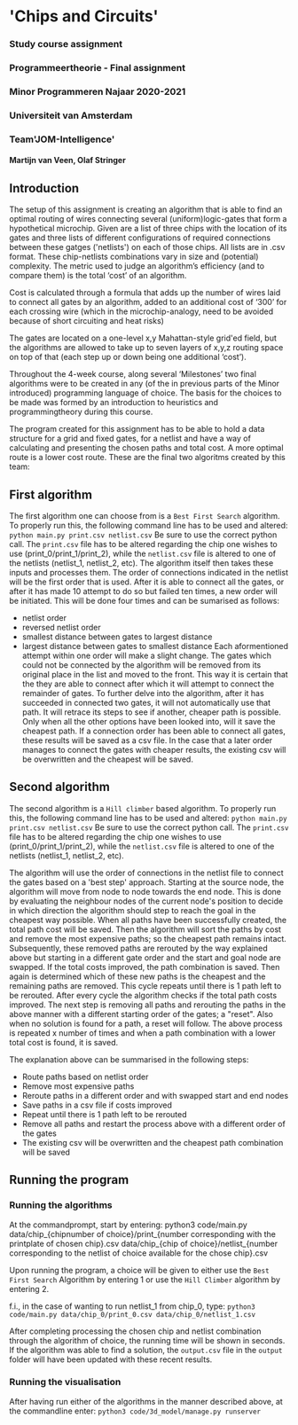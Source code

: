'Chips and Circuits'
=============
### Study course assignment
### Programmeertheorie - Final assignment
### Minor Programmeren Najaar 2020-2021
### Universiteit van Amsterdam
### Team'JOM-Intelligence'
#### Martijn van Veen, Olaf Stringer


## Introduction
The setup of this assignment is creating an algorithm that is able to find an optimal routing of wires connecting several (uniform)logic-gates that form a hypothetical microchip.
Given are a list of three chips with the location of its gates and three lists of different configurations of required connections between these gatges ('netlists') on each of those chips. All lists are in .csv format. These chip-netlists combinations vary in size and (potential) complexity.
The metric used to judge an algorithm’s efficiency (and to compare them) is the total ‘cost’ of an algorithm.

Cost is calculated through a formula that adds up the number of wires laid to connect all gates by an algorithm, added to an additional cost of ‘300’ for each crossing wire (which in the microchip-analogy, need to be avoided because of short circuiting and heat risks)

The gates are located on a one-level x,y Mahattan-style grid'ed field, but the algorithms are allowed to take up to seven layers of x,y,z routing space on top of that (each step up or down being one additional ‘cost’).

Throughout the 4-week course, along several ‘Milestones’ two final algorithms were to be created in any (of the in previous parts of the Minor introduced) programming language of choice. The basis for the choices to be made was formed by an introduction to heuristics and programmingtheory during this course.

The program created for this assignment has to be able to hold a data structure for a grid and fixed gates, for a netlist and have a way of calculating and presenting the chosen paths and total cost.
A more optimal route is a lower cost route.
These are the final two algoritms created by this team:


## First algorithm
The first algorithm one can choose from is a `Best First Search` algorithm. To properly run this, the following command line has to be used and altered:
`python main.py print.csv netlist.csv`
Be sure to use the correct python call. The `print.csv` file has to be altered regarding the chip one wishes to use (print_0/print_1/print_2), while the `netlist.csv` file is altered to one of the netlists (netlist_1, netlist_2, etc).
The algorithm itself then takes these inputs and processes them. The order of connections indicated in the netlist will be the first order that is used. After it is able to connect all the gates, or after it has made 10 attempt to do so but failed ten times, a new order will be initiated. This will be done four times and can be sumarised as follows:
- netlist order
- reversed netlist order
- smallest distance between gates to largest distance
- largest distance between gates to smallest distance
Each aformentioned attempt within one order will make a slight change. The gates which could not be connected by the algorithm will be removed from its original place in the list and moved to the front. This way it is certain that the they are able to connect after which it will attempt to connect the remainder of gates.
To further delve into the algorithm, after it has succeeded in connected two gates, it will not automatically use that path. It will retrace its steps to see if another, cheaper path is possible. Only when all the other options have been looked into, will it save the cheapest path.
If a connection order has been able to connect all gates, these results will be saved as a csv file. In the case that a later order manages to connect the gates with cheaper results, the existing csv will be overwritten and the cheapest will be saved.


## Second algorithm
The second algorithm is a `Hill climber` based algorithm. To properly run this, the following command line has to be used and altered:
`python main.py print.csv netlist.csv`
Be sure to use the correct python call. The `print.csv` file has to be altered regarding the chip one wishes to use (print_0/print_1/print_2), while the `netlist.csv` file is altered to one of the netlists (netlist_1, netlist_2, etc).

The algorithm will use the order of connections in the netlist file to connect the gates based on a 'best step' approach. Starting at the source node, the algorithm will move from node to node towards the end node. This is done by evaluating the neighbour nodes of the current node's position to decide in which direction the algorithm should step to reach the goal in the cheapest way possible. 
When all paths have been successfully created, the total path cost will be saved. Then the algorithm will sort the paths by cost and remove the most expensive paths; so the cheapest path remains intact. Subsequently, these removed paths are rerouted by the way explained above but starting in a different gate order and the start and goal node are swapped. If the total costs improved, the path combination is saved.
Then again is determined which of these new paths is the cheapest and the remaining paths are removed. This cycle repeats until there is 1 path left to be rerouted. After every cycle the algorithm checks if the total path costs improved.
The next step is removing all paths and rerouting the paths in the above manner with a different starting order of the gates; a "reset". Also when no solution is found for a path, a reset will follow.
The above process is repeated x number of times and when a path combination with a lower total cost is found, it is saved.

The explanation above can be summarised in the following steps:
- Route paths based on netlist order
- Remove most expensive paths
- Reroute paths in a different order and with swapped start and end nodes
- Save paths in a csv file if costs improved
- Repeat until there is 1 path left to be rerouted
- Remove all paths and restart the process above with a different order of the gates
- The existing csv will be overwritten and the cheapest path combination will be saved


## Running the program
### Running the algorithms
At the commandprompt, start by entering:
python3 code/main.py data/chip_{chipnumber of choice}/print_{number corresponding with the printplate of chosen chip}.csv data/chip_{chip of choice}/netlist_{number corresponding to the netlist of choice available for the chose chip}.csv

Upon running the program, a choice will be given to either use the `Best First Search` Algorithm by entering 1 or use the `Hill Climber` algorithm by entering 2.

f.i., in the case of wanting to run netlist_1 from chip_0, type:
`python3 code/main.py data/chip_0/print_0.csv data/chip_0/netlist_1.csv`

After completing processing the chosen chip and netlist combination through the algorithm of choice, the running time will be shown in seconds. If the algorithm was able to find a solution, the `output.csv` file in the `output` folder will have been updated with these recent results.

### Running the visualisation
After having run either of the algorithms in the manner described above, at the commandline enter:
`python3 code/3d_model/manage.py runserver`
